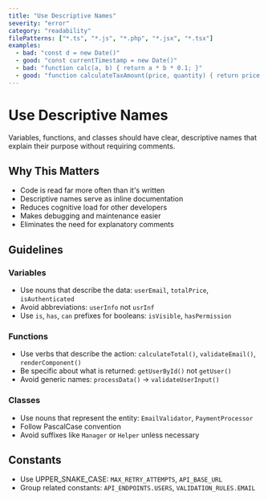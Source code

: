 ```yaml
---
title: "Use Descriptive Names"
severity: "error"
category: "readability"
filePatterns: ["*.ts", "*.js", "*.php", "*.jsx", "*.tsx"]
examples:
  - bad: "const d = new Date()"
  - good: "const currentTimestamp = new Date()"
  - bad: "function calc(a, b) { return a * b * 0.1; }"
  - good: "function calculateTaxAmount(price, quantity) { return price * quantity * TAX_RATE; }"
---
```


# Use Descriptive Names

Variables, functions, and classes should have clear, descriptive names that explain their purpose without requiring comments.

## Why This Matters

- Code is read far more often than it's written
- Descriptive names serve as inline documentation
- Reduces cognitive load for other developers
- Makes debugging and maintenance easier
- Eliminates the need for explanatory comments

## Guidelines

### Variables
- Use nouns that describe the data: `userEmail`, `totalPrice`, `isAuthenticated`
- Avoid abbreviations: `userInfo` not `usrInf`
- Use `is`, `has`, `can` prefixes for booleans: `isVisible`, `hasPermission`

### Functions
- Use verbs that describe the action: `calculateTotal()`, `validateEmail()`, `renderComponent()`
- Be specific about what is returned: `getUserById()` not `getUser()`
- Avoid generic names: `processData()` → `validateUserInput()`

### Classes
- Use nouns that represent the entity: `EmailValidator`, `PaymentProcessor`
- Follow PascalCase convention
- Avoid suffixes like `Manager` or `Helper` unless necessary

## Constants
- Use UPPER_SNAKE_CASE: `MAX_RETRY_ATTEMPTS`, `API_BASE_URL`
- Group related constants: `API_ENDPOINTS.USERS`, `VALIDATION_RULES.EMAIL`
